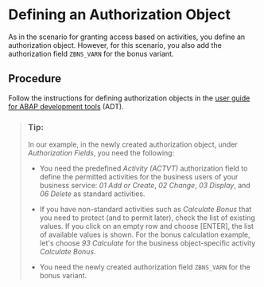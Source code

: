 <!-- loioefc372130faf412198a0f2990d97782b -->

# Defining an Authorization Object

As in the scenario for granting access based on activities, you define an authorization object. However, for this scenario, you also add the authorization field `ZBNS_VARN` for the bonus variant.



<a name="loioefc372130faf412198a0f2990d97782b__steps_vhr_ptj_vlb"/>

## Procedure

Follow the instructions for defining authorization objects in the [user guide for ABAP development tools](https://help.sap.com/docs/abap-cloud/abap-development-tools-user-guide) \(ADT\).

 > ### Tip:  
> In our example, in the newly created authorization object, under *Authorization Fields*, you need the following:
> 
> -   You need the predefined *Activity \(ACTVT\)* authorization field to define the permitted activities for the business users of your business service: *01 Add or Create*, *02 Change*, *03 Display*, and *06 Delete* as standard activities.
> 
> -   If you have non-standard activities such as *Calculate Bonus* that you need to protect \(and to permit later\), check the list of existing values. If you click on an empty row and choose [ENTER\], the list of available values is shown. For the bonus calculation example, let's choose *93 Calculate* for the business object-specific activity *Calculate Bonus*.
> 
> -   You need the newly created authorization field `ZBNS_VARN` for the bonus variant.

 